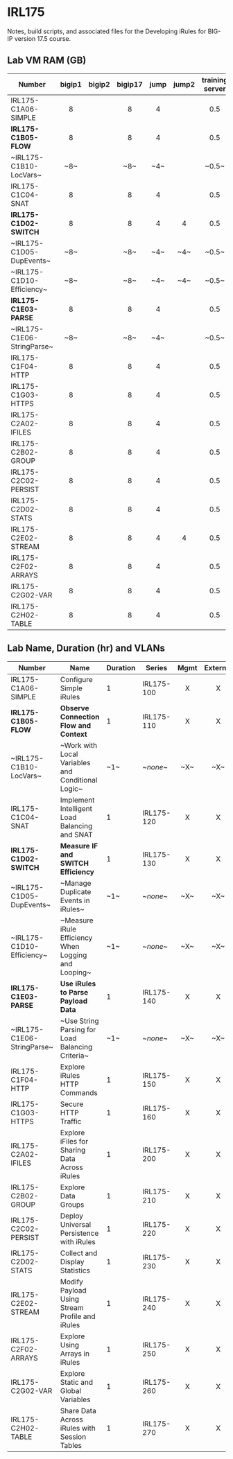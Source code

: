 # IRL175

Notes, build scripts, and associated files for the Developing iRules for BIG-IP version 17.5 course.

## Lab VM RAM (GB)

|Number                    |bigip1|bigip2|bigip17|jump|jump2|training server|
|--------------------------|:----:|:----:|:-----:|:--:|:---:|:-------------:|
|IRL175-C1A06-SIMPLE       |8     |      |8      |4   |     |0.5            |
|**IRL175-C1B05-FLOW**     |8     |      |8      |4   |     |0.5            |
|~IRL175-C1B10-LocVars~    |~8~   |      |~8~    |~4~ |     |~0.5~          |
|IRL175-C1C04-SNAT         |8     |      |8      |4   |     |0.5            |
|**IRL175-C1D02-SWITCH**   |8     |      |8      |4   |4    |0.5            |
|~IRL175-C1D05-DupEvents~  |~8~   |      |~8~    |~4~ |~4~  |~0.5~          |
|~IRL175-C1D10-Efficiency~ |~8~   |      |~8~    |~4~ |~4~  |~0.5~          |
|**IRL175-C1E03-PARSE**    |8     |      |8      |4   |     |0.5            |
|~IRL175-C1E06-StringParse~|~8~   |      |~8~    |~4~ |     |~0.5~          |
|IRL175-C1F04-HTTP         |8     |      |8      |4   |     |0.5            |
|IRL175-C1G03-HTTPS        |8     |      |8      |4   |     |0.5            |
|IRL175-C2A02-IFILES       |8     |      |8      |4   |     |0.5            |
|IRL175-C2B02-GROUP        |8     |      |8      |4   |     |0.5            |
|IRL175-C2C02-PERSIST      |8     |      |8      |4   |     |0.5            |
|IRL175-C2D02-STATS        |8     |      |8      |4   |     |0.5            |
|IRL175-C2E02-STREAM       |8     |      |8      |4   |4    |0.5            |
|IRL175-C2F02-ARRAYS       |8     |      |8      |4   |     |0.5            |
|IRL175-C2G02-VAR          |8     |      |8      |4   |     |0.5            |
|IRL175-C2H02-TABLE        |8     |      |8      |4   |     |0.5            |

## Lab Name, Duration (hr) and VLANs

|Number                    |Name                                               |Duration|Series    |Mgmt|External|Internal|
|--------------------------|---------------------------------------------------|--------|----------|:--:|:------:|:------:|
|IRL175-C1A06-SIMPLE       |Configure Simple iRules                            |1       |IRL175-100|X   |X       |X       |
|**IRL175-C1B05-FLOW**     |**Observe Connection Flow and Context**            |1       |IRL175-110|X   |X       |X       |
|~IRL175-C1B10-LocVars~    |~Work with Local Variables and Conditional Logic~  |~1~     |~*none*~  |~X~ |~X~     |~X~     |
|IRL175-C1C04-SNAT         |Implement Intelligent Load Balancing and SNAT      |1       |IRL175-120|X   |X       |X       |
|**IRL175-C1D02-SWITCH**   |**Measure IF and SWITCH Efficiency**               |1       |IRL175-130|X   |X       |X       |
|~IRL175-C1D05-DupEvents~  |~Manage Duplicate Events in iRules~                |~1~     |~*none*~  |~X~ |~X~     |~X~     |
|~IRL175-C1D10-Efficiency~ |~Measure iRule Efficiency When Logging and Looping~|~1~     |~*none*~  |~X~ |~X~     |~X~     |
|**IRL175-C1E03-PARSE**    |**Use iRules to Parse Payload Data**               |1       |IRL175-140|X   |X       |X       |
|~IRL175-C1E06-StringParse~|~Use String Parsing for Load Balancing Criteria~   |~1~     |~*none*~  |~X~ |~X~     |~X~     |
|IRL175-C1F04-HTTP         |Explore iRules HTTP Commands                       |1       |IRL175-150|X   |X       |X       |
|IRL175-C1G03-HTTPS        |Secure HTTP Traffic                                |1       |IRL175-160|X   |X       |X       |
|IRL175-C2A02-IFILES       |Explore iFiles for Sharing Data Across iRules      |1       |IRL175-200|X   |X       |X       |
|IRL175-C2B02-GROUP        |Explore Data Groups                                |1       |IRL175-210|X   |X       |X       |
|IRL175-C2C02-PERSIST      |Deploy Universal Persistence with iRules           |1       |IRL175-220|X   |X       |X       |
|IRL175-C2D02-STATS        |Collect and Display Statistics                     |1       |IRL175-230|X   |X       |X       |
|IRL175-C2E02-STREAM       |Modify Payload Using Stream Profile and iRules     |1       |IRL175-240|X   |X       |X       |
|IRL175-C2F02-ARRAYS       |Explore Using Arrays in iRules                     |1       |IRL175-250|X   |X       |X       |
|IRL175-C2G02-VAR          |Explore Static and Global Variables                |1       |IRL175-260|X   |X       |X       |
|IRL175-C2H02-TABLE        |Share Data Across iRules with Session Tables       |1       |IRL175-270|X   |X       |X       |
